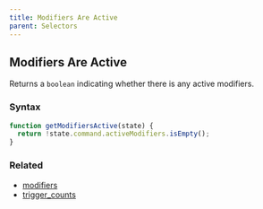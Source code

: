 ```yaml
---
title: Modifiers Are Active
parent: Selectors
---
```


## Modifiers Are Active

Returns a `boolean` indicating whether there is any active modifiers.

### Syntax

```js
function getModifiersActive(state) {
  return !state.command.activeModifiers.isEmpty();
}
```

### Related

- [modifiers](./modifiers.md)
- [trigger_counts](./trigger_counts.md)
